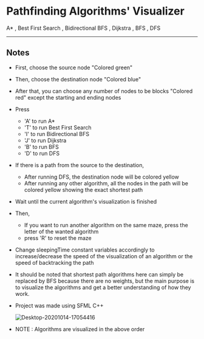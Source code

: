 # Pathfinding Algorithms' Visualizer
A* , Best First Search , Bidirectional BFS , Dijkstra , BFS , DFS 

---

## Notes 

* First, choose the source node "Colored green"
* Then, choose the destination node "Colored blue"
* After that, you can choose any number of nodes to be blocks "Colored red" except the starting and ending nodes
* Press
  * 'A' to run A* 
  * 'T' to run Best First Search
  * 'I' to run Bidirectional BFS
  * 'J' to run Dijkstra
  * 'B' to run BFS
  * 'D' to run DFS
* If there is a path from the source to the destination,
  * After running DFS, the destination node will be colored yellow
  * After running any other algorithm, all the nodes in the path will be colored yellow showing the exact shortest path
* Wait until the current algorithm's visualization is finished
* Then,
  * If you want to run another algorithm on the same maze, press the letter of the wanted algorithm
  * press 'R' to reset the maze
* Change sleepingTime constant variables accordingly to increase/decrease the speed of the visualization of an algorithm or the speed of backtracking the path
* It should be noted that shortest path algorithms here can simply be replaced by BFS because there are no weights, but the main purpose is to visualize the algorithms and get a better understanding of how they work.
* Project was made using SFML C++
  
  ![Desktop-20201014-17054416](https://user-images.githubusercontent.com/62825437/96009572-18670580-0e41-11eb-8485-cd166b8a6cc9.gif)
 
* NOTE : Algorithms are visualized in the above order

